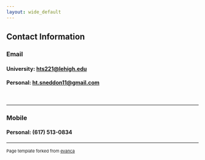 ```yaml
---
layout: wide_default
---
```


## Contact Information

### Email

#### University: hts221@lehigh.edu

#### Personal: ht.sneddon11@gmail.com

<br>

---

### Mobile

#### Personal: (617) 513-0834

---

<p style="font-size:11px">Page template forked from <a href="https://github.com/evanca/quick-portfolio">evanca</a></p>
